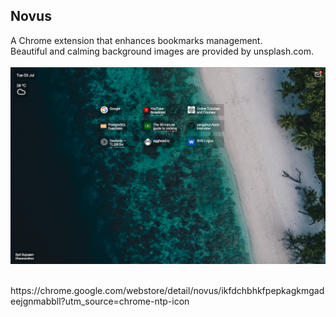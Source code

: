 ## Novus
A Chrome extension that enhances bookmarks management.
<br>
Beautiful and calming background images are provided by unsplash.com.
<br>
<br>
<img src='./screenshot.png'/>

<br>
https://chrome.google.com/webstore/detail/novus/ikfdchbhkfpepkagkmgadeejgnmabbll?utm_source=chrome-ntp-icon
